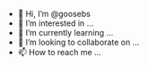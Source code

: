 - 👋 Hi, I’m @goosebs
- 👀 I’m interested in ...
- 🌱 I’m currently learning ...
- 💞️ I’m looking to collaborate on ...
- 📫 How to reach me ...

<!---
goosebs/goosebs is a ✨ special ✨ repository because its `README.md` (this file) appears on your GitHub profile.
You can click the Preview link to take a look at your changes.
--->
